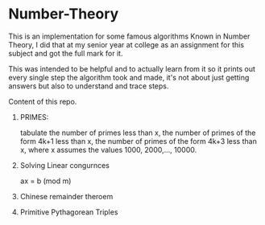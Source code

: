 # Number-Theory

This is an implementation for some famous algorithms Known in Number Theory,
I did that at my senior year at college as an assignment for this subject and got the full mark for it.

This was intended  to be helpful and to actually learn from it so it prints out every single step the algorithm took and made,
it's not about just getting answers but also to understand and trace steps.

Content of this repo.

1. PRIMES:

    tabulate the number of primes less than x, the number of primes of the form 4k+1 less than x, 
    the number of primes of the form 4k+3 less than x, where x assumes the values 1000, 2000,..., 10000. 
  
2. Solving Linear congurnces

    ax = b (mod m)

3. Chinese remainder theroem 

4. Primitive Pythagorean Triples
